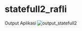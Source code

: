 # statefull2_rafli
Output Aplikasi
![output_statefull2](https://user-images.githubusercontent.com/95726593/200468672-d3909422-b1fc-4e30-b448-9203c813e271.png)
